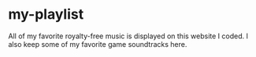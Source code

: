 # my-playlist
All of my favorite royalty-free music is displayed on this website I coded. I also keep some of my favorite game soundtracks here. 

